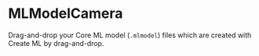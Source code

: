 # MLModelCamera
Drag-and-drop your Core ML model (`.mlmodel`) files which are created with Create ML by drag-and-drop.
